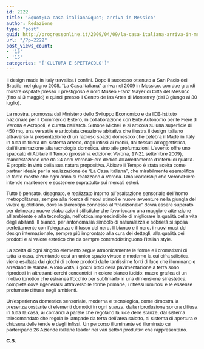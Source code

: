 ```yaml
---
id: 2222
title: '&quot;La casa italiana&quot; arriva in Messico'
author: Redazione
type: "post"
guid: http://progressonline.it/2009/04/09/la-casa-italiana-arriva-in-messico/
url: "/?p=2222"
post_views_count:
- '15'
- '15'
categories: "['CULTURA E SPETTACOLO']"
---
```


<span class="Apple-style-span" style="font-family: Tahoma, sans-serif; font-size: small; ">Il design made in Italy travalica i confini. Dopo il successo ottenuto a San Paolo del Brasile, nel giugno 2008, “La Casa Italiana” arriva nel 2009 in Messico, con due grandi mostre ospitate presso il prestigioso e noto Museo Franz Mayer di Città del Messico (fino al 3 maggio) e quindi presso il Centro de las Artes di Monterrey (dal 3 giungo al 30 luglio). </span>

<font face="Tahoma, sans-serif"><font size="2">La mostra, promossa dal Ministero dello Sviluppo Economico e da ICE-Istituto nazionale per il Commercio Estero, in collaborazione con Ente Autonomo per le Fiere di Verona e Acropoli, è curata dall’arch. Simone Micheli e si articola su una superficie di 450 mq, una versatile e articolata creazione abitativa che illustra il design italiano attraverso la presentazione di un radioso spazio domestico che celebra il Made in Italy in tutta la filiera del sistema arredo, dagli infissi ai mobili, dai tessuti all’oggettistica, dall’illuminazione alla tecnologia domotica, sino alle profumazioni. L’evento offre uno spaccato di Abitare il Tempo (prossima edizione: Verona, 17-21 settembre 2009), manifestazione che da 24 anni VeronaFiere dedica all’arredamento d’interni di qualità. E proprio in virtù della sua natura propositiva, Abitare il Tempo è stata scelta come partner ideale per la realizzazione de “La Casa Italiana”, che mirabilmente esemplifica le tante mostre che ogni anno si realizzano a Verona. Una leadership che VeronaFiere intende mantenere e sostenere soprattutto sui mercati esteri. </font></font>

<font face="Tahoma, sans-serif"><font size="2">Tutto è pensato, disegnato, e realizzato intorno all’esaltazione sensoriale dell’homo metropolitanus, sempre alla ricerca di nuovi stimoli e nuove avventure nella giungla del vivere quotidiano, dove lo stereotipo connesso al “tradizionale” dovrà essere superato per delineare nuove elaborazioni stilistiche che favoriscano una maggiore attenzione all’ambiente e alla tecnologia, nell’ottica imprescindibile di migliorare la qualità della vita degli abitanti. Il bianco, per antonomasia simbolo di naturalezza e sobrietà si sposa perfettamente con l’eleganza e il lusso del nero. Il bianco e il nero, i nuovi must del design internazionale, sempre più improntato alla cura dei dettagli, alla qualità dei prodotti e al valore estetico che da sempre contraddistinguono l’Italian style. </font></font>

<font face="Tahoma, sans-serif"><font size="2">La scelta di ogni singolo elemento segue armonicamente le forme e i cromatismi di tutta la casa, diventando così un unico spazio vivace e moderno la cui cifra stilistica viene esaltata dai giochi di colore prodotti dalle tantissime fonti di luce che illuminano e arredano le stanze. A loro volta, i giochi ottici della pavimentazione a terra sono riprodotti in altrettanti cerchi concentrici in colore bianco lucido: macro grafica di un motivo ipnotico che estranea l’occhio per sublimarlo in una dimensione sinestetica completa dove rigenerarsi attraverso le forme primarie, i riflessi luminosi e le essenze profumate diffuse negli ambienti. </font></font>

<font face="Tahoma, sans-serif"><font size="2">Un’esperienza domestica sensoriale, moderna e tecnologica, come dimostra la presenza costante di elementi domotici in ogni stanza: dalla riproduzione sonora diffusa in tutta la casa, ai comandi a parete che regolano la luce delle stanze, dal sistema telecomandato che regola le lampade da terra dell’area salotto, al sistema di apertura e chiusura delle tende e degli infissi. Un percorso illuminante ed illuminato cui partecipano 26 Aziende italiane leader nei vari settori produttivi che rappresentano.</font></font>

<font face="Tahoma, sans-serif"><font size="2">**C.S.**</font></font>